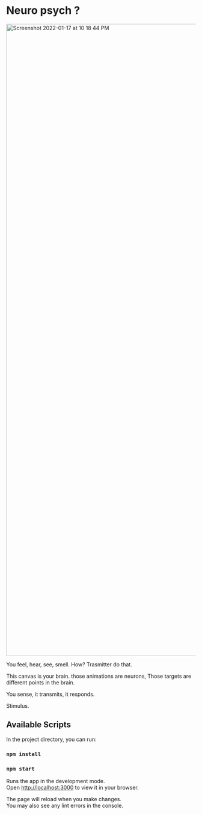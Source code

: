 # Neuro psych ? 
<img width="1680" alt="Screenshot 2022-01-17 at 10 18 44 PM" src="https://user-images.githubusercontent.com/28846178/149810092-d3d6f28f-f594-467d-9275-cd77726b4956.png">


You feel, hear, see, smell. How? Trasmitter do that. 

This canvas is your brain. those animations are neurons, Those targets are different points in the brain. 


You sense, it transmits, it responds. 

Stimulus. 

## Available Scripts

In the project directory, you can run:
### `npm install`
### `npm start`

Runs the app in the development mode.\
Open [http://localhost:3000](http://localhost:3000) to view it in your browser.

The page will reload when you make changes.\
You may also see any lint errors in the console.
